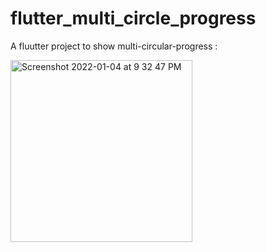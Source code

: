 # flutter_multi_circle_progress
A fluutter project to show multi-circular-progress : 

<img width="291" alt="Screenshot 2022-01-04 at 9 32 47 PM" src="https://user-images.githubusercontent.com/19280756/148087657-41ba7b55-badf-4049-b562-524ec6d0f27c.png">
